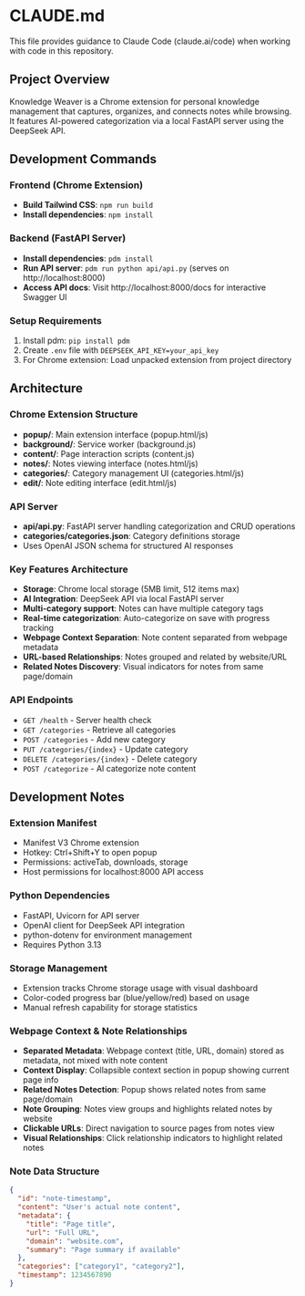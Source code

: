 # CLAUDE.md

This file provides guidance to Claude Code (claude.ai/code) when working with code in this repository.

## Project Overview

Knowledge Weaver is a Chrome extension for personal knowledge management that captures, organizes, and connects notes while browsing. It features AI-powered categorization via a local FastAPI server using the DeepSeek API.

## Development Commands

### Frontend (Chrome Extension)
- **Build Tailwind CSS**: `npm run build`
- **Install dependencies**: `npm install`

### Backend (FastAPI Server)
- **Install dependencies**: `pdm install`
- **Run API server**: `pdm run python api/api.py` (serves on http://localhost:8000)
- **Access API docs**: Visit http://localhost:8000/docs for interactive Swagger UI

### Setup Requirements
1. Install pdm: `pip install pdm`
2. Create `.env` file with `DEEPSEEK_API_KEY=your_api_key`
3. For Chrome extension: Load unpacked extension from project directory

## Architecture

### Chrome Extension Structure
- **popup/**: Main extension interface (popup.html/js)
- **background/**: Service worker (background.js)
- **content/**: Page interaction scripts (content.js)
- **notes/**: Notes viewing interface (notes.html/js)
- **categories/**: Category management UI (categories.html/js)
- **edit/**: Note editing interface (edit.html/js)

### API Server
- **api/api.py**: FastAPI server handling categorization and CRUD operations
- **categories/categories.json**: Category definitions storage
- Uses OpenAI JSON schema for structured AI responses

### Key Features Architecture
- **Storage**: Chrome local storage (5MB limit, 512 items max)
- **AI Integration**: DeepSeek API via local FastAPI server
- **Multi-category support**: Notes can have multiple category tags
- **Real-time categorization**: Auto-categorize on save with progress tracking
- **Webpage Context Separation**: Note content separated from webpage metadata
- **URL-based Relationships**: Notes grouped and related by website/URL
- **Related Notes Discovery**: Visual indicators for notes from same page/domain

### API Endpoints
- `GET /health` - Server health check
- `GET /categories` - Retrieve all categories
- `POST /categories` - Add new category
- `PUT /categories/{index}` - Update category
- `DELETE /categories/{index}` - Delete category
- `POST /categorize` - AI categorize note content

## Development Notes

### Extension Manifest
- Manifest V3 Chrome extension
- Hotkey: Ctrl+Shift+Y to open popup
- Permissions: activeTab, downloads, storage
- Host permissions for localhost:8000 API access

### Python Dependencies
- FastAPI, Uvicorn for API server
- OpenAI client for DeepSeek API integration
- python-dotenv for environment management
- Requires Python 3.13

### Storage Management
- Extension tracks Chrome storage usage with visual dashboard
- Color-coded progress bar (blue/yellow/red) based on usage
- Manual refresh capability for storage statistics

### Webpage Context & Note Relationships
- **Separated Metadata**: Webpage context (title, URL, domain) stored as metadata, not mixed with note content
- **Context Display**: Collapsible context section in popup showing current page info
- **Related Notes Detection**: Popup shows related notes from same page/domain
- **Note Grouping**: Notes view groups and highlights related notes by website
- **Clickable URLs**: Direct navigation to source pages from notes view
- **Visual Relationships**: Click relationship indicators to highlight related notes

### Note Data Structure
```json
{
  "id": "note-timestamp",
  "content": "User's actual note content",
  "metadata": {
    "title": "Page title",
    "url": "Full URL",
    "domain": "website.com",
    "summary": "Page summary if available"
  },
  "categories": ["category1", "category2"],
  "timestamp": 1234567890
}
```